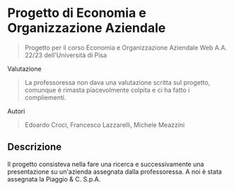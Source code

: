 # Progetto di Economia e Organizzazione Aziendale

> Progetto per il corso Economia e Organizzazione Aziendale Web A.A. 22/23 dell'Università di Pisa

Valutazione

> La professoressa non dava una valutazione scritta sul progetto, comunque è rimasta piacevolmente colpita e ci ha fatto i compliementi. 

Autori

> Edoardo Croci, Francesco Lazzarelli, Michele Meazzini

## Descrizione

Il progetto consisteva nella fare una ricerca e successivamente una presentazione su un'azienda assegnata dalla professoressa. 
A noi è stata assegnata la Piaggio & C. S.p.A.

